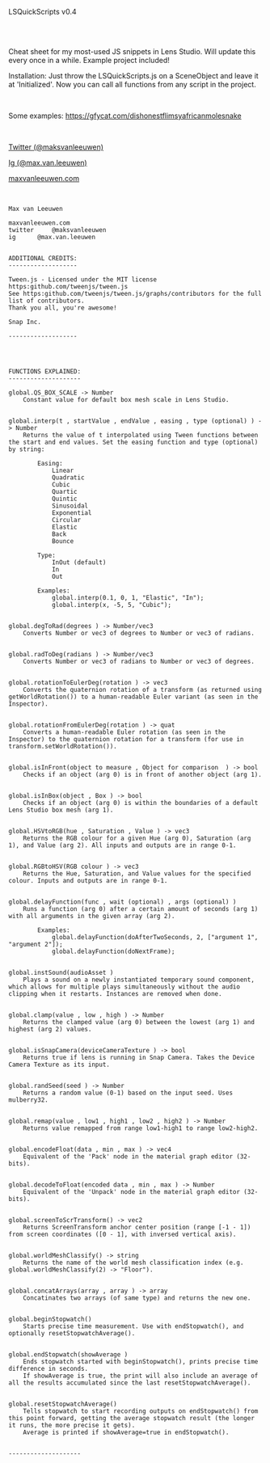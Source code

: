 <p class="has-line-data" data-line-start="8" data-line-end="10">LSQuickScripts v0.4</p>
<br><br>
<p class="has-line-data" data-line-start="1" data-line-end="2">Cheat sheet for my most-used JS snippets in Lens Studio. Will update this every once in a while. Example project included!</p>
<p class="has-line-data" data-line-start="1" data-line-end="2">Installation: Just throw the LSQuickScripts.js on a SceneObject and leave it at 'Initialized'. Now you can call all functions from any script in the project.</p>
<br>
<p class="has-line-data" data-line-start="11" data-line-end="12">Some examples: <a href="https://gfycat.com/dishonestflimsyafricanmolesnake">https://gfycat.com/dishonestflimsyafricanmolesnake</a></p>
<br>
<p class="has-line-data" data-line-start="2" data-line-end="5"><a href="https://twitter.com/maksvanleeuwen">Twitter (@maksvanleeuwen)</a>
<p class="has-line-data" data-line-start="2" data-line-end="5"><a href="https://www.instagram.com/max.van.leeuwen">Ig (@max.van.leeuwen)</a>
<p class="has-line-data" data-line-start="2" data-line-end="5"><a href="http://maxvanleeuwen.com">maxvanleeuwen.com</a>
<br><br>

<pre><code>
Max van Leeuwen

maxvanleeuwen.com
twitter 	@maksvanleeuwen
ig 		@max.van.leeuwen


ADDITIONAL CREDITS:
-------------------

Tween.js - Licensed under the MIT license
https:github.com/tweenjs/tween.js
See https:github.com/tweenjs/tween.js/graphs/contributors for the full list of contributors.
Thank you all, you're awesome!

Snap Inc.

-------------------




FUNCTIONS EXPLAINED:
--------------------

global.QS_BOX_SCALE -> Number
	Constant value for default box mesh scale in Lens Studio.


global.interp(t <Number>, startValue <Number>, endValue <Number>, easing <string>, type (optional) <string>) -> Number
	Returns the value of t interpolated using Tween functions between the start and end values. Set the easing function and type (optional) by string:

		Easing:
			Linear
			Quadratic
			Cubic
			Quartic
			Quintic
			Sinusoidal
			Exponential
			Circular
			Elastic
			Back
			Bounce

		Type:
			InOut (default)
			In
			Out

		Examples:
			global.interp(0.1, 0, 1, "Elastic", "In");
			global.interp(x, -5, 5, "Cubic");


global.degToRad(degrees <Number/vec3>) -> Number/vec3
	Converts Number or vec3 of degrees to Number or vec3 of radians.


global.radToDeg(radians <Number/vec3>) -> Number/vec3
	Converts Number or vec3 of radians to Number or vec3 of degrees.


global.rotationToEulerDeg(rotation <quat>) -> vec3
	Converts the quaternion rotation of a transform (as returned using getWorldRotation()) to a human-readable Euler variant (as seen in the Inspector).


global.rotationFromEulerDeg(rotation <vec3>) -> quat
	Converts a human-readable Euler rotation (as seen in the Inspector) to the quaternion rotation for a transform (for use in transform.setWorldRotation()).


global.isInFront(object to measure <SceneObject>, Object for comparison <SceneObject> ) -> bool
	Checks if an object (arg 0) is in front of another object (arg 1).


global.isInBox(object <SceneObject>, Box <SceneObject>) -> bool
	Checks if an object (arg 0) is within the boundaries of a default Lens Studio box mesh (arg 1).


global.HSVtoRGB(hue <Number>, Saturation <Number>, Value <Number>) -> vec3
	Returns the RGB colour for a given Hue (arg 0), Saturation (arg 1), and Value (arg 2). All inputs and outputs are in range 0-1.


global.RGBtoHSV(RGB colour <vec3>) -> vec3
	Returns the Hue, Saturation, and Value values for the specified colour. Inputs and outputs are in range 0-1.


global.delayFunction(func <function>, wait (optional) <Number>, args (optional) <array>)
	Runs a function (arg 0) after a certain amount of seconds (arg 1) with all arguments in the given array (arg 2).

		Examples:
			global.delayFunction(doAfterTwoSeconds, 2, ["argument 1", "argument 2"]);
			global.delayFunction(doNextFrame);


global.instSound(audioAsset <Asset.AudioTrackAsset>)
	Plays a sound on a newly instantiated temporary sound component, which allows for multiple plays simultaneously without the audio clipping when it restarts. Instances are removed when done.


global.clamp(value <Number>, low <Number>, high <Number>) -> Number
	Returns the clamped value (arg 0) between the lowest (arg 1) and highest (arg 2) values.


global.isSnapCamera(deviceCameraTexture <Asset.Texture>) -> bool
	Returns true if lens is running in Snap Camera. Takes the Device Camera Texture as its input.


global.randSeed(seed <int>) -> Number
	Returns a random value (0-1) based on the input seed. Uses mulberry32.


global.remap(value <Number>, low1 <Number>, high1 <Number>, low2 <Number>, high2 <Number>) -> Number
	Returns value remapped from range low1-high1 to range low2-high2.


global.encodeFloat(data <Number>, min <Number>, max <Number>) -> vec4
	Equivalent of the 'Pack' node in the material graph editor (32-bits).


global.decodeToFloat(encoded data <vec4>, min <Number>, max <Number>) -> Number
	Equivalent of the 'Unpack' node in the material graph editor (32-bits).


global.screenToScrTransform() -> vec2
	Returns ScreenTransform anchor center position (range [-1 - 1]) from screen coordinates ([0 - 1], with inversed vertical axis).


global.worldMeshClassify() -> string
	Returns the name of the world mesh classification index (e.g. global.worldMeshClassify(2) -> "Floor").


global.concatArrays(array <any>, array <any>) -> array
	Concatinates two arrays (of same type) and returns the new one.


global.beginStopwatch()
	Starts precise time measurement. Use with endStopwatch(), and optionally resetStopwatchAverage().


global.endStopwatch(showAverage <bool>)
	Ends stopwatch started with beginStopwatch(), prints precise time difference in seconds.
	If showAverage is true, the print will also include an average of all the results accumulated since the last resetStopwatchAverage().


global.resetStopwatchAverage()
	Tells stopwatch to start recording outputs on endStopwatch() from this point forward, getting the average stopwatch result (the longer it runs, the more precise it gets).
	Average is printed if showAverage=true in endStopwatch().


--------------------
</code></pre>
